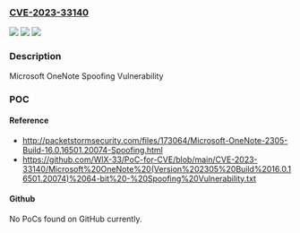 ### [CVE-2023-33140](https://cve.mitre.org/cgi-bin/cvename.cgi?name=CVE-2023-33140)
![](https://img.shields.io/static/v1?label=Product&message=Microsoft%20OneNote%20for%20Universal&color=blue)
![](https://img.shields.io/static/v1?label=Version&message=16.0.0%20&color=brightgreen)
![](https://img.shields.io/static/v1?label=Vulnerability&message=Spoofing&color=brightgreen)

### Description

Microsoft OneNote Spoofing Vulnerability

### POC

#### Reference
- http://packetstormsecurity.com/files/173064/Microsoft-OneNote-2305-Build-16.0.16501.20074-Spoofing.html
- https://github.com/WlX-33/PoC-for-CVE/blob/main/CVE-2023-33140/Microsoft%20OneNote%20(Version%202305%20Build%2016.0.16501.20074)%2064-bit%20-%20Spoofing%20Vulnerability.txt

#### Github
No PoCs found on GitHub currently.


